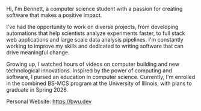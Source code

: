 Hi, I'm Bennett, a computer science student with a passion for creating software that makes a positive impact.

I've had the opportunity to work on diverse projects, from developing automations that help scientists analyze experiments faster, to full stack web applications and large scale data analysis pipelines. I'm constantly working to improve my skills and dedicated to writing software that can drive meaningful change.

Growing up, I watched hours of videos on computer building and new technological innovations. Inspired by the power of computing and software, I pursed an education in computer science. Currently, I'm enrolled in the combined BS-MCS program at the University of Illinois, with plans to graduate in Spring 2026.

Personal Website: https://bwu.dev
